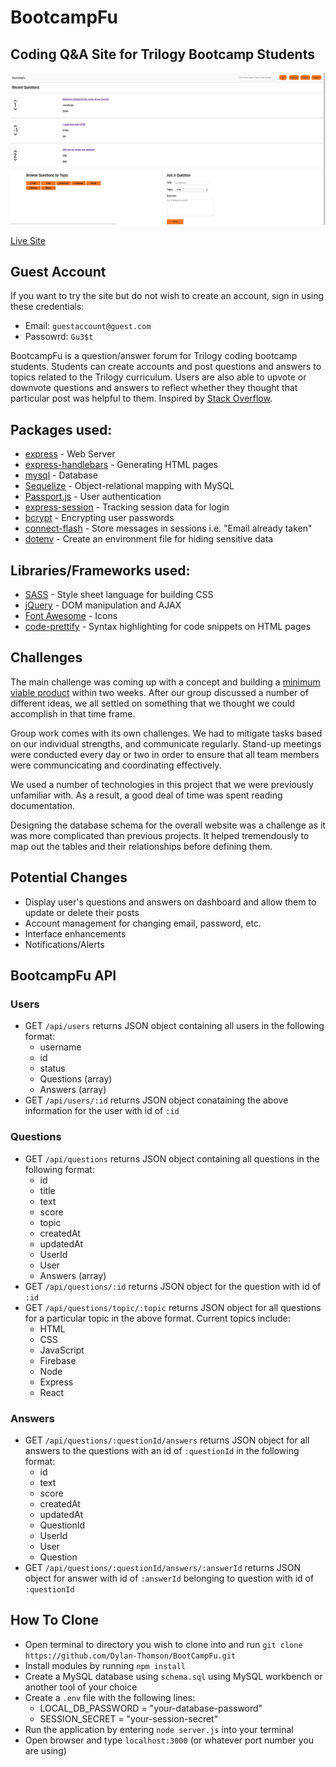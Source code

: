 # BootcampFu

## Coding Q&A Site for Trilogy Bootcamp Students

![Screenshot](public/images/BCF1.png)

[Live Site](https://nameless-eyrie-66645.herokuapp.com/)

## Guest Account
If you want to try the site but do not wish to create an account, sign in using these credentials:
* Email: `guestaccount@guest.com`
* Passowrd: `Gu3$t`

BootcampFu is a question/answer forum for Trilogy coding bootcamp students. Students can create accounts and post questions and answers to topics related to the Trilogy curriculum. Users are also able to upvote or downvote questions and answers to reflect whether they thought that particular post was helpful to them. Inspired by [Stack Overflow](https://stackoverflow.com/).

## Packages used: 
* [express](https://www.npmjs.com/package/express) - Web Server
* [express-handlebars](https://www.npmjs.com/package/express-handlebars) - Generating HTML pages
* [mysql](https://www.npmjs.com/package/mysql) - Database
* [Sequelize](http://docs.sequelizejs.com/) - Object-relational mapping with MySQL
* [Passport.js](http://www.passportjs.org/) - User authentication
* [express-session](https://www.npmjs.com/package/express-session) - Tracking session data for login
* [bcrypt](https://www.npmjs.com/package/bcrypt) - Encrypting user passwords
* [connect-flash](https://www.npmjs.com/package/connect-flash) - Store messages in sessions i.e. "Email already taken"
* [dotenv](https://www.npmjs.com/package/dotenv) - Create an environment file for hiding sensitive data

## Libraries/Frameworks used:
* [SASS](https://sass-lang.com/) - Style sheet language for building CSS
* [jQuery](https://jquery.com/) - DOM manipulation and AJAX
* [Font Awesome](https://fontawesome.com/) - Icons
* [code-prettify](https://github.com/google/code-prettify) - Syntax highlighting for code snippets on HTML pages

## Challenges
The main challenge was coming up with a concept and building a [minimum viable product](https://en.wikipedia.org/wiki/Minimum_viable_product) within two weeks. After our group discussed a number of different ideas, we all settled on something that we thought we could accomplish in that time frame.

Group work comes with its own challenges. We had to mitigate tasks based on our individual strengths, and communicate regularly. Stand-up meetings were conducted every day or two in order to ensure that all team members were communcicating and coordinating effectively. 

We used a number of technologies in this project that we were previously unfamiliar with. As a result, a good deal of time was spent reading documentation.

Designing the database schema for the overall website was a challenge as it was more complicated than previous projects. It helped tremendously to map out the tables and their relationships before defining them.

## Potential Changes
* Display user's questions and answers on dashboard and allow them to update or delete their posts
* Account management for changing email, password, etc.
* Interface enhancements
* Notifications/Alerts

## BootcampFu API
### Users
* GET `/api/users` returns JSON object containing all users in the following format:
   * username
   * id
   * status
   * Questions (array)
   * Answers (array)
 * GET `/api/users/:id` returns JSON object conataining the above information for the user with id of `:id`
 
 ### Questions
 * GET `/api/questions` returns JSON object containing all questions in the following format:
   * id
   * title
   * text
   * score
   * topic
   * createdAt
   * updatedAt
   * UserId
   * User
   * Answers (array)
 * GET `/api/questions/:id` returns JSON object for the question with id of `:id`
 * GET `/api/questions/topic/:topic` returns JSON object for all questions for a particular topic in the above format. Current topics include:
   * HTML
   * CSS
   * JavaScript
   * Firebase
   * Node
   * Express
   * React
### Answers
* GET `/api/questions/:questionId/answers` returns JSON object for all answers to the questions with an id of `:questionId` in the following format:
   * id
   * text
   * score
   * createdAt
   * updatedAt
   * QuestionId
   * UserId
   * User
   * Question
* GET `/api/questions/:questionId/answers/:answerId` returns JSON object for answer with id of `:answerId` belonging to question with id of `:questionId`

## How To Clone
* Open terminal to directory you wish to clone into and run `git clone https://github.com/Dylan-Thomson/BootCampFu.git`
* Install modules by running `npm install`
* Create a MySQL database using `schema.sql` using MySQL workbench or another tool of your choice
* Create a `.env` file with the following lines:
    * LOCAL_DB_PASSWORD = "your-database-password"
    * SESSION_SECRET = "your-session-secret"
* Run the application by entering `node server.js` into your terminal
* Open browser and type `localhost:3000` (or whatever port number you are using)
